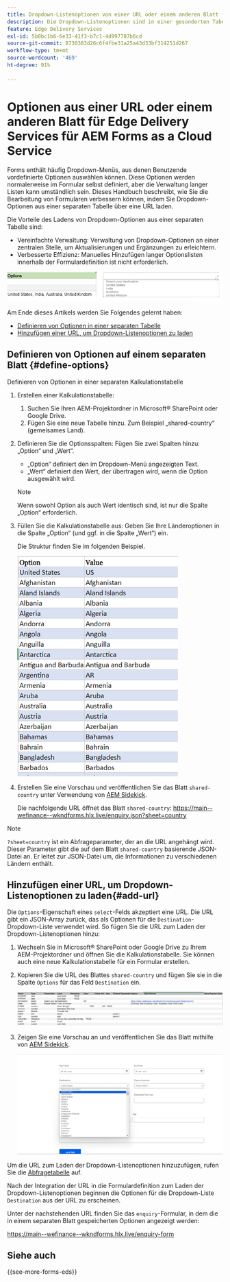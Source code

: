 ```yaml
---
title: Dropdown-Listenoptionen von einer URL oder einem anderen Blatt für Edge Delivery Services von AEM Forms as a Cloud Service laden
description: Die Dropdown-Listenoptionen sind in einer gesonderten Tabelle enthalten und werden dann über die angegebene URL in die primäre Tabelle importiert.
feature: Edge Delivery Services
exl-id: 5b0bc1b6-6e33-41f3-b7c1-4d997787b6cd
source-git-commit: 8730383d26c6f4fbe31a25a43d33bf314251d267
workflow-type: tm+mt
source-wordcount: '469'
ht-degree: 91%

---
```



# Optionen aus einer URL oder einem anderen Blatt für Edge Delivery Services für AEM Forms as a Cloud Service

Forms enthält häufig Dropdown-Menüs, aus denen Benutzende vordefinierte Optionen auswählen können. Diese Optionen werden normalerweise im Formular selbst definiert, aber die Verwaltung langer Listen kann umständlich sein. Dieses Handbuch beschreibt, wie Sie die Bearbeitung von Formularen verbessern können, indem Sie Dropdown-Optionen aus einer separaten Tabelle über eine URL laden.


Die Vorteile des Ladens von Dropdown-Optionen aus einer separaten Tabelle sind:

* Vereinfachte Verwaltung: Verwaltung von Dropdown-Optionen an einer zentralen Stelle, um Aktualisierungen und Ergänzungen zu erleichtern.
* Verbesserte Effizienz: Manuelles Hinzufügen langer Optionslisten innerhalb der Formulardefinition ist nicht erforderlich.




![Dropdown-Optionen](/help/forms/assets/drop-down-options.png)


Am Ende dieses Artikels werden Sie Folgendes gelernt haben:

* [Definieren von Optionen in einer separaten Tabelle](#define-options)
* [Hinzufügen einer URL, um Dropdown-Listenoptionen zu laden](#add-url)

## Definieren von Optionen auf einem separaten Blatt {#define-options}

Definieren von Optionen in einer separaten Kalkulationstabelle

1. Erstellen einer Kalkulationstabelle:
   1. Suchen Sie Ihren AEM-Projektordner in Microsoft® SharePoint oder Google Drive.
   1. Fügen Sie eine neue Tabelle hinzu. Zum Beispiel „shared-country“ (gemeisames Land).
1. Definieren Sie die Optionsspalten:
Fügen Sie zwei Spalten hinzu: „Option“ und „Wert“.
   * „Option“ definiert den im Dropdown-Menü angezeigten Text.
   * „Wert“ definiert den Wert, der übertragen wird, wenn die Option ausgewählt wird.

   >[!NOTE]
   >
   >Wenn sowohl Option als auch Wert identisch sind, ist nur die Spalte „Option“ erforderlich.

1. Füllen Sie die Kalkulationstabelle aus:
Geben Sie Ihre Länderoptionen in die Spalte „Option“ (und ggf. in die Spalte „Wert“) ein.

   Die Struktur finden Sie im folgenden Beispiel.

   ![Dropdown-Liste für Land](/help/forms/assets/drop-down-country-options.png)

1. Erstellen Sie eine Vorschau und veröffentlichen Sie das Blatt `shared-country` unter Verwendung von [AEM Sidekick](https://www.aem.live/developer/tutorial#preview-and-publish-your-content).

   Die nachfolgende URL öffnet das Blatt `shared-country`: 
https://main--wefinance--wkndforms.hlx.live/enquiry.json?sheet=country

>[!NOTE]
>
> `?sheet=country` ist ein Abfrageparameter, der an die URL angehängt wird. Dieser Parameter gibt die auf dem Blatt `shared-country` basierende JSON-Datei an. Er leitet zur JSON-Datei um, die Informationen zu verschiedenen Ländern enthält.

## Hinzufügen einer URL, um Dropdown-Listenoptionen zu laden{#add-url}

Die `Options`-Eigenschaft eines `select`-Felds akzeptiert eine URL. Die URL gibt ein JSON-Array zurück, das als Optionen für die `Destination`-Dropdown-Liste verwendet wird. So fügen Sie die URL zum Laden der Dropdown-Listenoptionen hinzu:

1. Wechseln Sie in Microsoft® SharePoint oder Google Drive zu Ihrem AEM-Projektordner und öffnen Sie die Kalkulationstabelle. Sie können auch eine neue Kalkulationstabelle für ein Formular erstellen.
1. Kopieren Sie die URL des Blattes `shared-country` und fügen Sie sie in die Spalte `Options` für das Feld `Destination` ein.

   ![Abfragetabelle](/help/forms/assets/drop-down-enquiry.png)

1. Zeigen Sie eine Vorschau an und veröffentlichen Sie das Blatt mithilfe von [AEM Sidekick](https://www.aem.live/developer/tutorial#preview-and-publish-your-content).


   ![Dropdown-Liste für Land](/help/forms/assets/load-dropdown-options-form.png)

Um die URL zum Laden der Dropdown-Listenoptionen hinzuzufügen, rufen Sie die [Abfragetabelle](/help/forms/assets/enquiry-options.xlsx) auf.

Nach der Integration der URL in die Formulardefinition zum Laden der Dropdown-Listenoptionen beginnen die Optionen für die Dropdown-Liste `Destination` aus der URL zu erscheinen.

Unter der nachstehenden URL finden Sie das `enquiry`-Formular, in dem die in einem separaten Blatt gespeicherten Optionen angezeigt werden:

https://main--wefinance--wkndforms.hlx.live/enquiry-form

## Siehe auch

{{see-more-forms-eds}}


